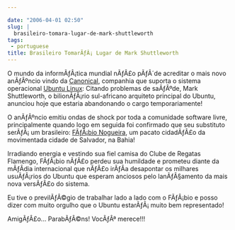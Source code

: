 ```yaml
---

date: "2006-04-01 02:50"
slug: |
  brasileiro-tomara-lugar-de-mark-shuttleworth
tags:
 - portuguese
title: Brasileiro TomarÃƒÂ¡ Lugar de Mark Shuttleworth
---
```


O mundo da informÃƒÂ¡tica mundial nÃƒÂ£o pÃƒÂ´de acreditar o mais novo
anÃƒÂºncio vindo da [Canonical](http://www.canonical.com/), companhia
que suporta o sistema operacional [Ubuntu
Linux](http://www.ubuntu.com/): Citando problemas de saÃƒÂºde, Mark
Shuttleworth, o bilionÃƒÂ¡rio sul-africano arquiteto principal do
Ubuntu, anunciou hoje que estaria abandonando o cargo temporariamente!

O anÃƒÂºncio emitiu ondas de shock por toda a comunidade software livre,
principalmente quando logo em seguida foi confirmado que seu substituto
serÃƒÂ¡ um brasileiro: [FÃƒÂ¡bio
Nogueira](http://barraroumi.wordpress.com/tag/ubuntu/), um pacato
cidadÃƒÂ£o da movimentada cidade de Salvador, na Bahia!

Irradiando energia e vestindo sua fiel camisa do Clube de Regatas
Flamengo, FÃƒÂ¡bio nÃƒÂ£o perdeu sua humildade e prometeu diante da
mÃƒÂ­dia internacional que nÃƒÂ£o irÃƒÂ­a desapontar os milhares
usuÃƒÂ¡rios do Ubuntu que esperam anciosos pelo lanÃƒÂ§amento da mais
nova versÃƒÂ£o do sistema.

Eu tive o previlÃƒÂ©gio de trabalhar lado a lado com o FÃƒÂ¡bio e posso
dizer com muito orgulho que o Ubuntu estarÃƒÂ¡ muito bem representado!

AmigÃƒÂ£o... ParabÃƒÂ©ns! VocÃƒÂª merece!!!
